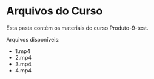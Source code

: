 # Arquivos do Curso

Esta pasta contém os materiais do curso Produto-9-test.

Arquivos disponíveis:
- 1.mp4
- 2.mp4
- 3.mp4
- 4.mp4